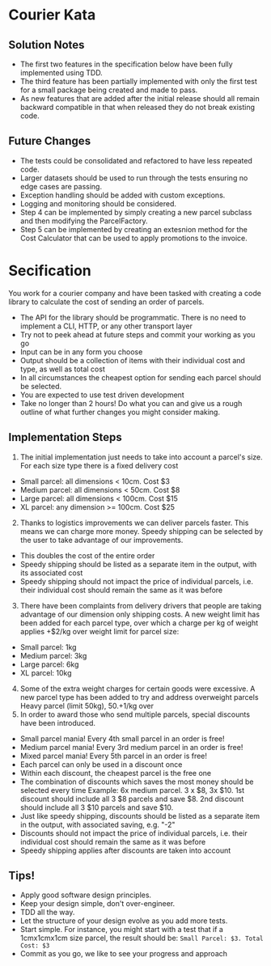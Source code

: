 # Courier Kata

## Solution Notes
- The first two features in the specification below have been fully implemented using TDD.
- The third feature has been partially implemented with only the first test for a small package being created and made to pass.
- As new features that are added after the initial release should all remain backward compatible in that when released they do not break existing code.


## Future Changes
- The tests could be consolidated and refactored to have less repeated code.
- Larger datasets should be used to run through the tests ensuring no edge cases are passing.
- Exception handling should be added with custom exceptions.
- Logging and monitoring should be considered.
- Step 4 can be implemented by simply creating a new parcel subclass and then modifying the ParcelFactory.
- Step 5 can be implemented by creating an extesnion method for the Cost Calculator that can be used to apply promotions to the invoice.


# Secification
You work for a courier company and have been tasked with creating a code library to
calculate the cost of sending an order of parcels.
- The API for the library should be programmatic. There is no need to implement a CLI,
HTTP, or any other transport layer
- Try not to peek ahead at future steps and commit your working as you go
- Input can be in any form you choose
- Output should be a collection of items with their individual cost and type, as well as
total cost
- In all circumstances the cheapest option for sending each parcel should be selected.
- You are expected to use test driven development
- Take no longer than 2 hours! Do what you can and give us a rough outline of what
further changes you might consider making.

## Implementation Steps
1) The initial implementation just needs to take into account a parcel's size. For each size
type there is a fixed delivery cost
- Small parcel: all dimensions < 10cm. Cost $3
- Medium parcel: all dimensions < 50cm. Cost $8
- Large parcel: all dimensions < 100cm. Cost $15
- XL parcel: any dimension >= 100cm. Cost $25
2) Thanks to logistics improvements we can deliver parcels faster. This means we can
charge more money. Speedy shipping can be selected by the user to take advantage of our
improvements.
- This doubles the cost of the entire order
- Speedy shipping should be listed as a separate item in the output, with its associated
cost
- Speedy shipping should not impact the price of individual parcels, i.e. their individual
cost should remain the same as it was before
3) There have been complaints from delivery drivers that people are taking advantage of our
dimension only shipping costs. A new weight limit has been added for each parcel type, over
which a charge per kg of weight applies
+$2/kg over weight limit for parcel size:
- Small parcel: 1kg
- Medium parcel: 3kg
- Large parcel: 6kg
- XL parcel: 10kg
4) Some of the extra weight charges for certain goods were excessive. A new parcel type
has been added to try and address overweight parcels
Heavy parcel (limit 50kg), $50. +$1/kg over
5) In order to award those who send multiple parcels, special discounts have been
introduced.
- Small parcel mania! Every 4th small parcel in an order is free!
- Medium parcel mania! Every 3rd medium parcel in an order is free!
- Mixed parcel mania! Every 5th parcel in an order is free!
- Each parcel can only be used in a discount once
- Within each discount, the cheapest parcel is the free one
- The combination of discounts which saves the most money should be selected every
time
Example:
6x medium parcel. 3 x $8, 3x $10. 1st discount should include all 3 $8 parcels and save $8.
2nd discount should include all 3 $10 parcels and save $10.
- Just like speedy shipping, discounts should be listed as a separate item in the output,
with associated saving, e.g. "-2"
- Discounts should not impact the price of individual parcels, i.e. their individual cost
should remain the same as it was before
- Speedy shipping applies after discounts are taken into account
## Tips!
- Apply good software design principles.
- Keep your design simple, don't over-engineer.
- TDD all the way.
- Let the structure of your design evolve as you add more tests.
- Start simple. For instance, you might start with a test that if a 1cmx1cmx1cm size
parcel, the result should be: `Small Parcel: $3. Total Cost: $3`
- Commit as you go, we like to see your progress and approach





